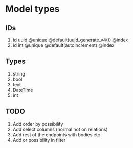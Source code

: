 # Model types

## IDs

1. id uuid @unique @default(uuid_generate_v4()) @index
2. id int @unique @default(autoincrement) @index

## Types

1. string
2. bool
3. text
4. DateTime
5. int

## TODO

1. Add order by possibility
2. Add select columns (normal not on relations)
3. Add rest of the endpoints with bodies etc
4. Add or possibility in filter
